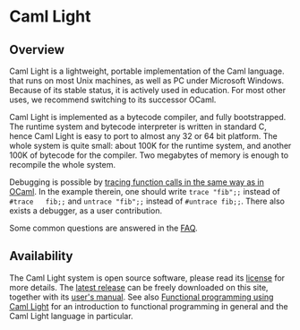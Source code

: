 <!-- ((! set title Caml Light !)) -->

# Caml Light
## Overview
Caml Light is a lightweight, portable implementation of the Caml
language. that runs on most Unix machines, as well as PC under Microsoft
Windows. Because of its stable status, it is actively used in education.
For most other uses, we recommend switching to its successor OCaml.

Caml Light is implemented as a bytecode compiler, and fully
bootstrapped. The runtime system and bytecode interpreter is written in
standard C, hence Caml Light is easy to port to almost any 32 or 64 bit
platform. The whole system is quite small: about 100K for the runtime
system, and another 100K of bytecode for the compiler. Two megabytes of
memory is enough to recompile the whole system.

Debugging is possible by [tracing function calls in the same way as in
OCaml](/learn/tutorials/debug.html). In the example therein, one should write
`trace "fib";;` instead of `#trace   fib;;` and `untrace "fib";;`
instead of `#untrace fib;;`. There also exists a debugger, as a user
contribution.

Some common questions are answered in the [FAQ](faq.html).

## Availability
The Caml Light system is open source software, please read its
[license](license.html) for more details. The [latest
release](releases/) can be freely downloaded on this site, together with
its [user&#39;s manual](http://caml.inria.fr/pub/docs/manual-caml-light/).
See also [Functional programming using Caml
Light](http://caml.inria.fr/pub/docs/fpcl/index.html) for an
introduction to functional programming in general and the Caml Light
language in particular.


